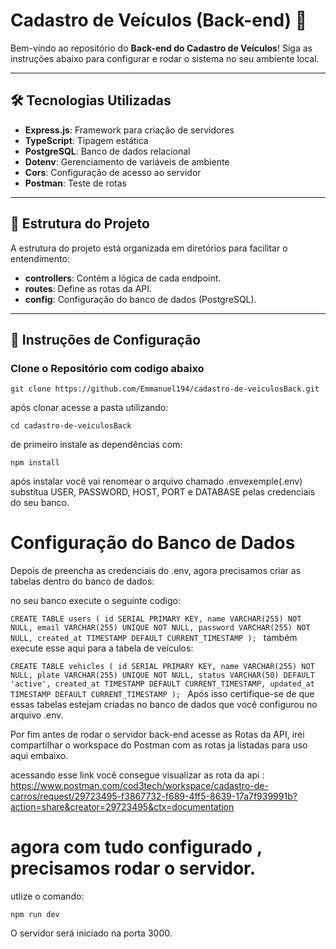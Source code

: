 # Cadastro de Veículos (Back-end) 🚗

Bem-vindo ao repositório do **Back-end do Cadastro de Veículos**! Siga as instruções abaixo para configurar e rodar o sistema no seu ambiente local.

---

## 🛠 Tecnologias Utilizadas
- **Express.js**: Framework para criação de servidores
- **TypeScript**: Tipagem estática
- **PostgreSQL**: Banco de dados relacional
- **Dotenv**: Gerenciamento de variáveis de ambiente
- **Cors**: Configuração de acesso ao servidor
- **Postman**: Teste de rotas

---

## 📂 Estrutura do Projeto
A estrutura do projeto está organizada em diretórios para facilitar o entendimento:
- **controllers**: Contém a lógica de cada endpoint.
- **routes**: Define as rotas da API.
- **config**: Configuração do banco de dados (PostgreSQL).

---

## 🚀 Instruções de Configuração

### Clone o Repositório com codigo abaixo
``git clone https://github.com/Emmanuel194/cadastro-de-veiculosBack.git``

após clonar acesse a pasta utilizando:

``cd cadastro-de-veiculosBack``

de primeiro instale as dependências com:

``npm install``

após instalar você vai renomear o arquivo chamado .envexemple(.env) substitua USER, PASSWORD, HOST, PORT e DATABASE pelas credenciais do seu banco.

# Configuração do Banco de Dados

Depois de preencha as credenciais do .env, agora precisamos criar as tabelas dentro do banco de dados:

no seu banco execute o seguinte codigo:

``CREATE TABLE users (
  id SERIAL PRIMARY KEY,
  name VARCHAR(255) NOT NULL,
  email VARCHAR(255) UNIQUE NOT NULL,
  password VARCHAR(255) NOT NULL,
  created_at TIMESTAMP DEFAULT CURRENT_TIMESTAMP
);
``
também execute esse aqui para a tabela de veículos:

``CREATE TABLE vehicles (
  id SERIAL PRIMARY KEY,
  name VARCHAR(255) NOT NULL,
  plate VARCHAR(255) UNIQUE NOT NULL,
  status VARCHAR(50) DEFAULT 'active',
  created_at TIMESTAMP DEFAULT CURRENT_TIMESTAMP,
  updated_at TIMESTAMP DEFAULT CURRENT_TIMESTAMP
);
``
Após isso certifique-se de que essas tabelas estejam criadas no banco de dados que você configurou no arquivo .env.

Por fim antes de rodar o servidor back-end acesse as Rotas da API, irei compartilhar o workspace do Postman com as rotas ja listadas para uso aqui embaixo.

acessando esse link você consegue visualizar as rota da api : https://www.postman.com/cod3tech/workspace/cadastro-de-carros/request/29723495-f3867732-f689-4ff5-8639-17a7f939991b?action=share&creator=29723495&ctx=documentation

# agora com tudo configurado , precisamos rodar o servidor.
utlize o comando:

``npm run dev``

O servidor será iniciado na porta 3000.

